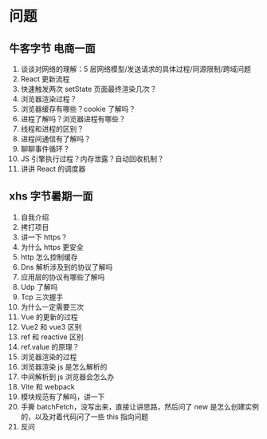 # 问题

## 牛客字节 电商一面

1. 谈谈对网络的理解：5 层网络模型/发送请求的具体过程/同源限制/跨域问题
2. React 更新流程
3. 快速触发两次 setState 页面最终渲染几次？
4. 浏览器渲染过程？
5. 浏览器缓存有哪些？cookie 了解吗？
6. 进程了解吗？浏览器进程有哪些？
7. 线程和进程的区别？
8. 进程间通信有了解吗？
9. 聊聊事件循环？
10. JS 引擎执行过程？内存泄露？自动回收机制？
11. 讲讲 React 的调度器

## xhs 字节暑期一面

1. 自我介绍
2. 拷打项目
3. 讲一下 https？
4. 为什么 https 更安全
5. http 怎么控制缓存
6. Dns 解析涉及到的协议了解吗
7. 应用层的协议有哪些了解吗
8. Udp 了解吗
9. Tcp 三次握手
10. 为什么一定需要三次
11. Vue 的更新的过程
12. Vue2 和 vue3 区别
13. ref 和 reactive 区别
14. ref.value 的原理？
15. 浏览器渲染的过程
16. 浏览器渲染 js 是怎么解析的
17. 中间解析到 js 浏览器会怎么办
18. Vite 和 webpack
19. 模块规范有了解吗，讲一下
20. 手撕 batchFetch，没写出来，直接让讲思路，然后问了 new 是怎么创建实例的，以及对着代码问了一些 this 指向问题
21. 反问
